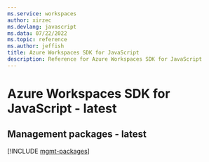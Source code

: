 ```yaml
---
ms.service: workspaces
author: xirzec
ms.devlang: javascript
ms.data: 07/22/2022
ms.topic: reference
ms.author: jeffish
title: Azure Workspaces SDK for JavaScript
description: Reference for Azure Workspaces SDK for JavaScript
---
```

# Azure Workspaces SDK for JavaScript - latest

## Management packages - latest
[!INCLUDE [mgmt-packages](workspaces-mgmt-index.md)]